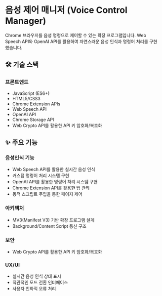 # 음성 제어 매니저 (Voice Control Manager)

Chrome 브라우저를 음성 명령으로 제어할 수 있는 확장 프로그램입니다. Web Speech API와 OpenAI API를 활용하여 자연스러운 음성 인식과 명령어 처리를 구현했습니다.

## 🛠 기술 스택

### 프론트엔드

- JavaScript (ES6+)
- HTML5/CSS3
- Chrome Extension APIs
- Web Speech API
- OpenAI API
- Chrome Storage API
- Web Crypto API를 활용한 API 키 암호화/복호화

## ✨ 주요 기능

### 음성인식 기능

- Web Speech API를 활용한 실시간 음성 인식
- 커스텀 명령어 처리 시스템 구현
- OpenAI API를 활용한 명령어 처리 시스템 구현
- Chrome Extension API를 활용한 탭 관리
- 동적 스크립트 주입을 통한 페이지 제어

### 아키텍처

- MV3(Manifest V3) 기반 확장 프로그램 설계
- Background/Content Script 통신 구조

### 보안

- Web Crypto API를 활용한 API 키 암호화/복호화

### UX/UI

- 실시간 음성 인식 상태 표시
- 직관적인 모드 전환 인터페이스
- 사용자 친화적 오류 처리
